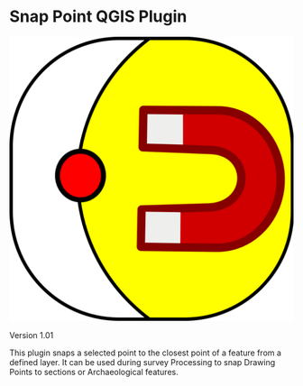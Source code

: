 # Snap Point QGIS Plugin

![image](https://github.com/PCA-Geodata/Snap-Point-QGIS-Plugin/blob/main/snap_point/icons/snap_point_icon.png)



Version 1.01

This plugin snaps a selected point to the closest point of a feature from a defined layer. It can be used during survey Processing to snap Drawing Points to sections or Archaeological features.
